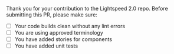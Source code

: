 Thank you for your contribution to the Lightspeed 2.0 repo.
Before submitting this PR, please make sure:

- [ ] Your code builds clean without any lint errors
- [ ] You are using approved terminology
- [ ] You have added stories for components
- [ ] You have added unit tests
